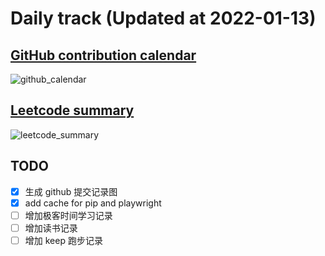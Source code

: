 # Daily track (Updated at <!--START_INLINE:today-->2022-01-13<!--END_INLINE:today-->)

## [GitHub contribution calendar](https://github.com/j178)
<!--START_SECTION:github_calendar-->
![github_calendar](https://s2.loli.net/2022/01/13/iPcOQ1VnxbSLmEr.png)
<!--END_SECTION:github_calendar-->

## [Leetcode summary](https://leetcode-cn.com/u/j178)
<!--START_SECTION:leetcode_summary-->
![leetcode_summary](https://s2.loli.net/2022/01/12/DfgMUNPrx2HBOIm.png)
<!--END_SECTION:leetcode_summary-->

## TODO
- [x] 生成 github 提交记录图
- [x] add cache for pip and playwright
- [ ] 增加极客时间学习记录
- [ ] 增加读书记录
- [ ] 增加 keep 跑步记录
